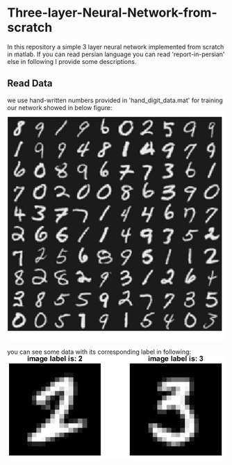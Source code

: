 # Three-layer-Neural-Network-from-scratch
In this repository a simple 3 layer neural network implemented from scratch in matlab.
If you can read persian language you can read 'report-in-persian' else in following I provide some descriptions.

## Read Data
we use hand-written numbers provided in 'hand_digit_data.mat' for training our network showed in below figure:
![plot](images/01-images-samples.png)

you can see some data with its corresponding label in following:
![plot](images/02-images-labels.png)

